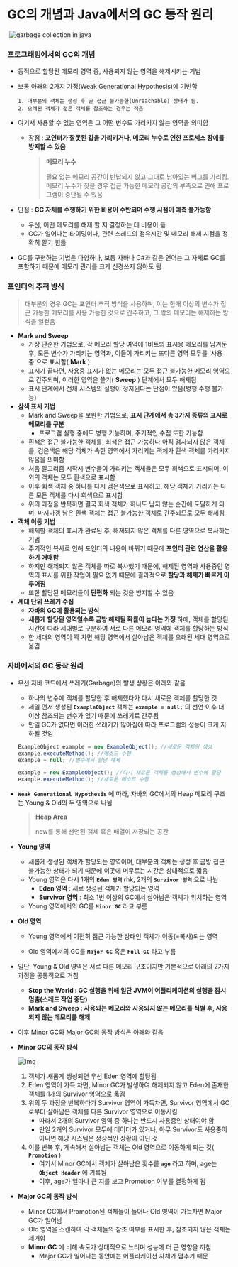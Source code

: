 # GC의 개념과 Java에서의 GC 동작 원리

​    ![garbage collection in java](https://techblogstation.com/wp-content/uploads/2019/09/garbage-collection-1024x477.png)

###  프로그래밍에서의 GC의 개념

- 동적으로 할당된 메모리 영역 중, 사용되지 않는 영역을 해제시키는 기법

- 보통 아래의 2가지 가정(Weak Generational Hypothesis)에 기반함

  ```
  1. 대부분의 객체는 생성 후 곧 접근 불가능한(Unreachable) 상태가 됨.
  2. 오래된 객체가 젊은 객체를 참조하는 경우는 적음
  ```

- 여기서 사용할 수 없는 영역은 그 어떤 변수도 가리키지 않는 영역을 의미함
  - 장점 : __포인터가 잘못된 값을 가리키거나, 메모리 누수로 인한 프로세스 장애를 방지할 수 있음__
  
    > __메모리 누수__
    >
    > 필요 없는 메모리 공간이 반납되지 않고 그대로 남아있는 버그를 가리킴. 메모리 누수가 잦을 경우 접근 가능한 메모리 공간의 부족으로 인해 프로그램이 중단될 수 있음

- 단점 : __GC 자체를 수행하기 위한 비용이 수반되며 수행 시점이 예측 불가능함__
  - 우선, 어떤 메모리를 해제 할 지 결정하는 데 비용이 듦
  - GC가 일어나는 타이밍이나, 관련 스레드의 점유시간 및 메모리 해제 시점을 정확히 알기 힘듦

- GC를 구현하는 기법은 다양하나, 보통 자바나 C#과 같은 언어는 그 자체로 GC를 포함하기 때문에 메모리 관리를 크게 신경쓰지 않아도 됨



### 포인터의 추적 방식

> 대부분의 경우 GC는 포인터 추적 방식을 사용하며, 이는 한개 이상의 변수가 접근 가능한 메모리를 사용 가능한 것으로 간주하고, 그 밖의 메모리는 해제하는 방식을 일컫음

- __Mark and Sweep__
  - 가장 단순한 기법으로, 각 메모리 할당 여역에 1비트의 표시용 메모리를 남겨둔 후, 모든 변수가 가리키는 영역과, 이들이 가리키는 또다른 영역 모두를 '사용중'으로 표시함( __Mark__ )
  - 표시가 끝나면, 사용중 표시가 없는 메모리는 모두 접근 불가능한 메모리 영역으로 간주되며, 이러한 영역은 쓸기( __Sweep__ ) 단계에서 모두 해제됨
  - 표시 단계에서 전체 시스템의 실행이 정지된다는 단점이 있음(병행 수행 불가능)
- __삼색 표시 기법__
  - Mark and Sweep을 보완한 기법으로, __표시 단계에서 총 3가지 종류의 표시로 메모리를 구분__
    - 프로그램 실행 중에도 병행 가능하며, 주기적인 수집 또한 가능함
  - 흰색은 접근 불가능한 객체를, 회색은 접근 가능하나 아직 검사되지 않은 객체를, 검은색은 해당 객체가 속한 영역에서 가리키는 객체가 흰색 객체를 가리키지 않음을 의미함
  - 처음 알고리즘 시작시 변수들이 가리키는 객체들은 모두 회색으로 표시되며, 이 외의 객체는 모두 흰색으로 표시함
  - 이후 회색 객체 중 하나를 다시 검은색으로 표시하고, 해당 객체가 가리키는 다른 모든 객체를 다시 회색으로 표시함
  - 위의 과정을 반복하면 결국 회색 객체가 하나도 남지 않는 순간에 도달하게 되며, 마지마겡 남은 흰색 객체는 접근 불가능한 객체로 간주되므로 모두 해제됨
- __객체 이동 기법__
  - 해제할 객체의 표시가 완료된 후, 해제되지 않은 객체를 다른 영역으로 복사하는 기법
  - 주기적인 복사로 인해 포인터의 내용이 바뀌기 때문에 __포인터 관련 연산을 활용하기 애매함__
  - 하지만 해제되지 않은 객체를 따로 복사했기 때문에, 해제된 영역과 사용중인 영역의 표시를 위한 작업이 필요 없기 때문에 결과적으로 __할당과 해제가 빠르게 이루어짐__
  - 또한 할당된 메모리들이 __단편화__ 되는 것을 방지할 수 있음
- __세대 단위 쓰레기 수집__
  - __자바의 GC에 활용되는 방식__
  - __새롭게 할당된 영역일수록 금방 해제될 확률이 높다는 가정__ 하에, 객체를 할당된 시간에 따라 세대별로 구분하여 서로 다른 메모리 영역에 객체를 할당하는 방식
  - 한 세대의 영역이 꽉 차면 해당 영역에서 살아남은 객체를 오래된 세대 영역으로 옮김



### 자바에서의 GC 동작 원리

- 우선 자바 코드에서 쓰레기(Garbage)의 발생 상황은 아래와 같음

  - 하나의 변수에 객체를 할당한 후 해제했다가 다시 새로운 객체를 할당한 것
  - 제일 먼저 생성된 __`ExampleObject`__ 객체는 __`example = null;`__ 의 선언 이후 더 이상 참조되는 변수가 없기 때문에 쓰레기로 간주됨
  - 만일 GC가 없다면 이러한 쓰레기가 많아짐에 따라 프로그램의 성능이 크게 저하될 것임

  ```java
  ExampleObject example = new ExampleObject(); //새로운 객체의 생성
  example.executeMethod(); //메소드 수행
  example = null; //변수에의 할당 해제
  
  example = new ExampleObject(); //다시 새로운 객체를 생성해서 변수에 할당
  example.executeMethod(); //새로운 메소드 수행
  ```

   

- __`Weak Generational Hypothesis`__ 에 따라, 자바의 GC에서의 Heap 메모리 구조는 Young & Old의 두 영역으로 나뉨

  > __Heap Area__
  >
  > new를 통해 선언된 객체 혹은 배열이 저장되는 공간	

- __Young 영역__

  - 새롭게 생성된 객체가 할당되는 영역이며, 대부분의 객체는 생성 후 금방 접근 불가능한 상태가 되기 때문에 이곳에 머무르는 시간은 상대적으로 짧음
  - Young 영역은 다시 1개의 __`Eden 영역`__ rhk, 2개의 __`Survivor 영역`__ 으로 나뉨
    - __Eden 영역__ : 새로 생성된 객체가 할당되는 영역
    - __Survivor 영역__ : 최소 1번 이상의 GC에서 살아남은 객체가 위치하는 영역
  - Young 영역에서의 GC를 __`Minor GC`__ 라고 부름

- __Old 영역__

  - Young 영역에서 여전히 접근 가능한 상태인 객체가 이동(=복사)되는 영역

  - Old 영역에서의 GC를 __`Major GC`__ 혹은 __`Full GC`__ 라고 부름

    

- 일단, Young & Old 영역은 서로 다른 메모리 구조이지만 기본적으로 아래의 2가지 과정을 공통적으로 거침

  - __Stop the World : GC 실행을 위해 일단 JVM이 어플리케이션의 실행을 잠시 멈춤(스레드 작업 중단)__
  - __Mark and Sweep : 사용되는 메모리와 사용되지 않는 메모리를 식별 후, 사용되지 않는 메모리를 해제__

- 이후 Minor GC와 Major GC의 동작 방식은 아래와 같음



- __Minor GC의 동작 방식__

  ![img](https://blog.kakaocdn.net/dn/Cyho2/btqURvZRql6/4a7u6mMGofkpuURKQz0RT1/img.png)

  1. 객체가 새롭게 생성되면 우선 Eden 영역에 할당됨
  2. Eden 영역이 가득 차면, Minor GC가 발생하여 해제되지 않고 Eden에 존재한 객체를 1개의 Survivor 영역으로 옮김
  3. 위의 두 과정을 반복하다가 Survivor 영역이 가득차면, Survivor 영역에서 GC로부터 살아남은 객체를 다른 Survivor 영역으로 이동시킴
     - 따라서 2개의 Survivor 영역 중 하나는 반드시 사용중인 상태여야 함
     - 만일 2개의 Survivor 모두에 데이터가 있거나, 아무 Survivor도 사용중이 아니면 해당 시스템은 정상적인 상황이 아닌 것
  4. 이를 반복 후, 계속해서 살아남는 객체는 Old 영역으로 이동하게 되는 것( __`Promotion`__ )
     - 여기서 Minor GC에서 객체가 살아남은 횟수를 __`age`__ 라고 하며, age는 __`Object Header`__ 에 기록됨
     - 이후, age가 얼마나 큰 지를 보고 Promotion 여부를 결정하게 됨



- __Major GC의 동작 방식__
  - Minor GC에서 Promotion된 객체들이 늘어나 Old 영역이 가득차면 Major GC가 일어남
  - Old 영역을 스캔하여 각 객체들의 참조 여부를 표시한 후, 참조되지 않은 객체는 제거함
  - __Minor GC__ 에 비해 속도가 상대적으로 느리며 성능에 더 큰 영향을 끼침
    - Major GC가 일어나는 동안에는 어플리케이션 자체가 멈추기 때문

